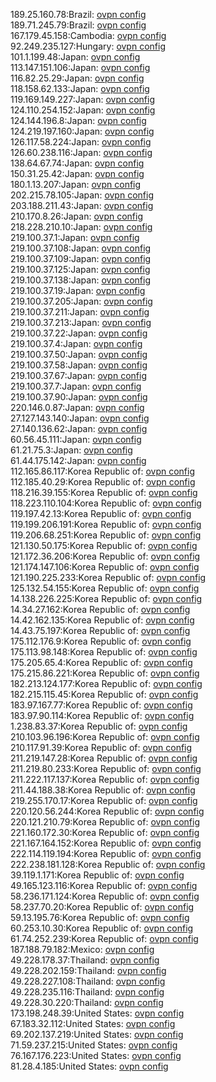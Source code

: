 189.25.160.78:Brazil: [ovpn config](vpn/189_25_160_78.ovpn)  
189.71.245.79:Brazil: [ovpn config](vpn/189_71_245_79.ovpn)  
167.179.45.158:Cambodia: [ovpn config](vpn/167_179_45_158.ovpn)  
92.249.235.127:Hungary: [ovpn config](vpn/92_249_235_127.ovpn)  
101.1.199.48:Japan: [ovpn config](vpn/101_1_199_48.ovpn)  
113.147.151.106:Japan: [ovpn config](vpn/113_147_151_106.ovpn)  
116.82.25.29:Japan: [ovpn config](vpn/116_82_25_29.ovpn)  
118.158.62.133:Japan: [ovpn config](vpn/118_158_62_133.ovpn)  
119.169.149.227:Japan: [ovpn config](vpn/119_169_149_227.ovpn)  
124.110.254.152:Japan: [ovpn config](vpn/124_110_254_152.ovpn)  
124.144.196.8:Japan: [ovpn config](vpn/124_144_196_8.ovpn)  
124.219.197.160:Japan: [ovpn config](vpn/124_219_197_160.ovpn)  
126.117.58.224:Japan: [ovpn config](vpn/126_117_58_224.ovpn)  
126.60.238.116:Japan: [ovpn config](vpn/126_60_238_116.ovpn)  
138.64.67.74:Japan: [ovpn config](vpn/138_64_67_74.ovpn)  
150.31.25.42:Japan: [ovpn config](vpn/150_31_25_42.ovpn)  
180.1.13.207:Japan: [ovpn config](vpn/180_1_13_207.ovpn)  
202.215.78.105:Japan: [ovpn config](vpn/202_215_78_105.ovpn)  
203.188.211.43:Japan: [ovpn config](vpn/203_188_211_43.ovpn)  
210.170.8.26:Japan: [ovpn config](vpn/210_170_8_26.ovpn)  
218.228.210.10:Japan: [ovpn config](vpn/218_228_210_10.ovpn)  
219.100.37.1:Japan: [ovpn config](vpn/219_100_37_1.ovpn)  
219.100.37.108:Japan: [ovpn config](vpn/219_100_37_108.ovpn)  
219.100.37.109:Japan: [ovpn config](vpn/219_100_37_109.ovpn)  
219.100.37.125:Japan: [ovpn config](vpn/219_100_37_125.ovpn)  
219.100.37.138:Japan: [ovpn config](vpn/219_100_37_138.ovpn)  
219.100.37.19:Japan: [ovpn config](vpn/219_100_37_19.ovpn)  
219.100.37.205:Japan: [ovpn config](vpn/219_100_37_205.ovpn)  
219.100.37.211:Japan: [ovpn config](vpn/219_100_37_211.ovpn)  
219.100.37.213:Japan: [ovpn config](vpn/219_100_37_213.ovpn)  
219.100.37.22:Japan: [ovpn config](vpn/219_100_37_22.ovpn)  
219.100.37.4:Japan: [ovpn config](vpn/219_100_37_4.ovpn)  
219.100.37.50:Japan: [ovpn config](vpn/219_100_37_50.ovpn)  
219.100.37.58:Japan: [ovpn config](vpn/219_100_37_58.ovpn)  
219.100.37.67:Japan: [ovpn config](vpn/219_100_37_67.ovpn)  
219.100.37.7:Japan: [ovpn config](vpn/219_100_37_7.ovpn)  
219.100.37.90:Japan: [ovpn config](vpn/219_100_37_90.ovpn)  
220.146.0.87:Japan: [ovpn config](vpn/220_146_0_87.ovpn)  
27.127.143.140:Japan: [ovpn config](vpn/27_127_143_140.ovpn)  
27.140.136.62:Japan: [ovpn config](vpn/27_140_136_62.ovpn)  
60.56.45.111:Japan: [ovpn config](vpn/60_56_45_111.ovpn)  
61.21.75.3:Japan: [ovpn config](vpn/61_21_75_3.ovpn)  
61.44.175.142:Japan: [ovpn config](vpn/61_44_175_142.ovpn)  
112.165.86.117:Korea Republic of: [ovpn config](vpn/112_165_86_117.ovpn)  
112.185.40.29:Korea Republic of: [ovpn config](vpn/112_185_40_29.ovpn)  
118.216.39.155:Korea Republic of: [ovpn config](vpn/118_216_39_155.ovpn)  
118.223.110.104:Korea Republic of: [ovpn config](vpn/118_223_110_104.ovpn)  
119.197.42.13:Korea Republic of: [ovpn config](vpn/119_197_42_13.ovpn)  
119.199.206.191:Korea Republic of: [ovpn config](vpn/119_199_206_191.ovpn)  
119.206.68.251:Korea Republic of: [ovpn config](vpn/119_206_68_251.ovpn)  
121.130.50.175:Korea Republic of: [ovpn config](vpn/121_130_50_175.ovpn)  
121.172.36.206:Korea Republic of: [ovpn config](vpn/121_172_36_206.ovpn)  
121.174.147.106:Korea Republic of: [ovpn config](vpn/121_174_147_106.ovpn)  
121.190.225.233:Korea Republic of: [ovpn config](vpn/121_190_225_233.ovpn)  
125.132.54.155:Korea Republic of: [ovpn config](vpn/125_132_54_155.ovpn)  
14.138.226.225:Korea Republic of: [ovpn config](vpn/14_138_226_225.ovpn)  
14.34.27.162:Korea Republic of: [ovpn config](vpn/14_34_27_162.ovpn)  
14.42.162.135:Korea Republic of: [ovpn config](vpn/14_42_162_135.ovpn)  
14.43.75.197:Korea Republic of: [ovpn config](vpn/14_43_75_197.ovpn)  
175.112.176.9:Korea Republic of: [ovpn config](vpn/175_112_176_9.ovpn)  
175.113.98.148:Korea Republic of: [ovpn config](vpn/175_113_98_148.ovpn)  
175.205.65.4:Korea Republic of: [ovpn config](vpn/175_205_65_4.ovpn)  
175.215.86.221:Korea Republic of: [ovpn config](vpn/175_215_86_221.ovpn)  
182.213.124.177:Korea Republic of: [ovpn config](vpn/182_213_124_177.ovpn)  
182.215.115.45:Korea Republic of: [ovpn config](vpn/182_215_115_45.ovpn)  
183.97.167.77:Korea Republic of: [ovpn config](vpn/183_97_167_77.ovpn)  
183.97.90.114:Korea Republic of: [ovpn config](vpn/183_97_90_114.ovpn)  
1.238.83.37:Korea Republic of: [ovpn config](vpn/1_238_83_37.ovpn)  
210.103.96.196:Korea Republic of: [ovpn config](vpn/210_103_96_196.ovpn)  
210.117.91.39:Korea Republic of: [ovpn config](vpn/210_117_91_39.ovpn)  
211.219.147.28:Korea Republic of: [ovpn config](vpn/211_219_147_28.ovpn)  
211.219.80.233:Korea Republic of: [ovpn config](vpn/211_219_80_233.ovpn)  
211.222.117.137:Korea Republic of: [ovpn config](vpn/211_222_117_137.ovpn)  
211.44.188.38:Korea Republic of: [ovpn config](vpn/211_44_188_38.ovpn)  
219.255.170.17:Korea Republic of: [ovpn config](vpn/219_255_170_17.ovpn)  
220.120.56.244:Korea Republic of: [ovpn config](vpn/220_120_56_244.ovpn)  
220.121.210.79:Korea Republic of: [ovpn config](vpn/220_121_210_79.ovpn)  
221.160.172.30:Korea Republic of: [ovpn config](vpn/221_160_172_30.ovpn)  
221.167.164.152:Korea Republic of: [ovpn config](vpn/221_167_164_152.ovpn)  
222.114.119.194:Korea Republic of: [ovpn config](vpn/222_114_119_194.ovpn)  
222.238.181.128:Korea Republic of: [ovpn config](vpn/222_238_181_128.ovpn)  
39.119.1.171:Korea Republic of: [ovpn config](vpn/39_119_1_171.ovpn)  
49.165.123.116:Korea Republic of: [ovpn config](vpn/49_165_123_116.ovpn)  
58.236.171.124:Korea Republic of: [ovpn config](vpn/58_236_171_124.ovpn)  
58.237.70.20:Korea Republic of: [ovpn config](vpn/58_237_70_20.ovpn)  
59.13.195.76:Korea Republic of: [ovpn config](vpn/59_13_195_76.ovpn)  
60.253.10.30:Korea Republic of: [ovpn config](vpn/60_253_10_30.ovpn)  
61.74.252.239:Korea Republic of: [ovpn config](vpn/61_74_252_239.ovpn)  
187.188.79.182:Mexico: [ovpn config](vpn/187_188_79_182.ovpn)  
49.228.178.37:Thailand: [ovpn config](vpn/49_228_178_37.ovpn)  
49.228.202.159:Thailand: [ovpn config](vpn/49_228_202_159.ovpn)  
49.228.227.108:Thailand: [ovpn config](vpn/49_228_227_108.ovpn)  
49.228.235.116:Thailand: [ovpn config](vpn/49_228_235_116.ovpn)  
49.228.30.220:Thailand: [ovpn config](vpn/49_228_30_220.ovpn)  
173.198.248.39:United States: [ovpn config](vpn/173_198_248_39.ovpn)  
67.183.32.112:United States: [ovpn config](vpn/67_183_32_112.ovpn)  
69.202.137.219:United States: [ovpn config](vpn/69_202_137_219.ovpn)  
71.59.237.215:United States: [ovpn config](vpn/71_59_237_215.ovpn)  
76.167.176.223:United States: [ovpn config](vpn/76_167_176_223.ovpn)  
81.28.4.185:United States: [ovpn config](vpn/81_28_4_185.ovpn)  
